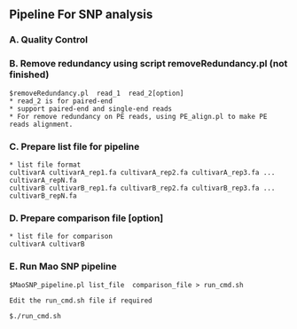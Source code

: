 Pipeline For SNP analysis 
-------------------------

### A. Quality Control


### B. Remove redundancy using script removeRedundancy.pl (not finished)
    $removeRedundancy.pl  read_1  read_2[option]
    * read_2 is for paired-end
    * support paired-end and single-end reads
    * For remove redundancy on PE reads, using PE_align.pl to make PE reads alignment.

### C. Prepare list file for pipeline

    * list file format
    cultivarA cultivarA_rep1.fa cultivarA_rep2.fa cultivarA_rep3.fa ... cultivarA_repN.fa
    cultivarB cultivarB_rep1.fa cultivarB_rep2.fa cultivarB_rep3.fa ... cultivarB_repN.fa

### D. Prepare comparison file [option]

    * list file for comparison
    cultivarA cultivarB

### E. Run Mao SNP pipeline

    $MaoSNP_pipeline.pl list_file  comparison_file > run_cmd.sh

    Edit the run_cmd.sh file if required

    $./run_cmd.sh



